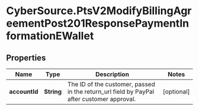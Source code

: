 # CyberSource.PtsV2ModifyBillingAgreementPost201ResponsePaymentInformationEWallet

## Properties
Name | Type | Description | Notes
------------ | ------------- | ------------- | -------------
**accountId** | **String** | The ID of the customer, passed in the return_url field by PayPal after customer approval.  | [optional] 


